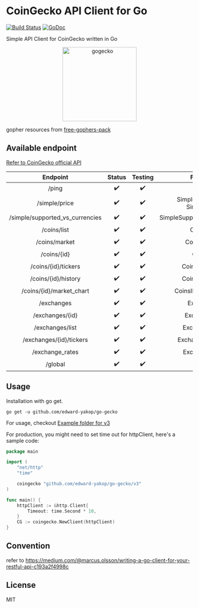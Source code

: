 # CoinGecko API Client for Go

[![Build Status](https://github.com/edward-yakop/go-gecko/actions/workflows/go.yml/badge.svg)](https://github.com/edward-yakop/go-gecko/actions/workflows/go.yml) [![GoDoc](https://godoc.org/github.com/edward-yakop/go-gecko?status.svg)](https://godoc.org/github.com/edward-yakop/go-gecko)

Simple API Client for CoinGecko written in Go

<p align="center">
    <img src="gogecko.png" alt="gogecko" height="200" />
</p>

gopher resources from [free-gophers-pack](https://github.com/MariaLetta/free-gophers-pack)

## Available endpoint

[Refer to CoinGecko official API](https://www.coingecko.com/api)

|            Endpoint             |       Status       |      Testing       |            Function            |
|:-------------------------------:|:------------------:|:------------------:|:------------------------------:|
|              /ping              | :heavy_check_mark: | :heavy_check_mark: |              Ping              |
|          /simple/price          | :heavy_check_mark: | :heavy_check_mark: | SimpleSinglePrice, SimplePrice |
| /simple/supported_vs_currencies | :heavy_check_mark: | :heavy_check_mark: |  SimpleSupportedVSCurrencies   |
|           /coins/list           | :heavy_check_mark: | :heavy_check_mark: |           CoinsList            |
|          /coins/market          | :heavy_check_mark: | :heavy_check_mark: |          CoinsMarket           |
|           /coins/{id}           | :heavy_check_mark: | :heavy_check_mark: |            CoinsID             |
|       /coins/{id}/tickers       | :heavy_check_mark: | :heavy_check_mark: |         CoinsIDTickers         |
|       /coins/{id}/history       | :heavy_check_mark: | :heavy_check_mark: |         CoinsIDHistory         |
|    /coins/{id}/market_chart     | :heavy_check_mark: | :heavy_check_mark: |       CoinsIDMarketChart       |
|           /exchanges            | :heavy_check_mark: | :heavy_check_mark: |           Exchanges            |
|         /exchanges/{id}         | :heavy_check_mark: | :heavy_check_mark: |          ExchangesID           |
|         /exchanges/list         | :heavy_check_mark: | :heavy_check_mark: |         ExchangesList          |
|     /exchanges/{id}/tickers     | :heavy_check_mark: | :heavy_check_mark: |        ExchangesTickers        |
|         /exchange_rates         | :heavy_check_mark: | :heavy_check_mark: |          ExchangeRate          |
|             /global             | :heavy_check_mark: | :heavy_check_mark: |             Global             |

## Usage

Installation with go get.

```
go get -u github.com/edward-yakop/go-gecko
```

For usage, checkout [Example folder for v3](/_example/v3)

For production, you might need to set time out for httpClient, here's a sample code:

```go
package main

import (
	"net/http"
	"time"

	coingecko "github.com/edward-yakop/go-gecko/v3"
)

func main() {
	httpClient := &http.Client{
		Timeout: time.Second * 10,
	}
	CG := coingecko.NewClient(httpClient)
}
```

## Convention

refer to https://medium.com/@marcus.olsson/writing-a-go-client-for-your-restful-api-c193a2f4998c

## License

MIT
